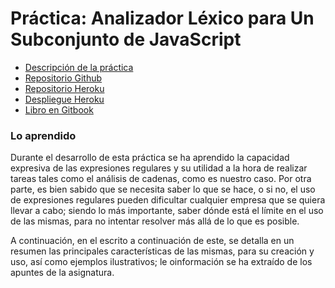 # Práctica: Analizador Léxico para Un Subconjunto de JavaScript

* [Descripción de la práctica](https://casianorodriguezleon.gitbooks.io/ull-esit-1617/content/practicas/practicaanalisislexicotdop.html#recursos)
* [Repositorio Github](https://github.com/ULL-ESIT-PL-1617/analizador-lexico-para-un-subconjunto-de-javascript-nicolas-ibrahim-david)
* [Repositorio Heroku]( https://git.heroku.com/stark-hollows-62974.git)
* [Despliegue Heroku](https://stark-hollows-62974.herokuapp.com/)
* [Libro en Gitbook](https://git.gitbook.com/alu0100898293/regexp-ibrahim-david-nicolas.git)

### Lo aprendido
Durante el desarrollo de esta práctica se ha aprendido la capacidad expresiva de las expresiones regulares y su utilidad a la hora de realizar tareas tales como el análisis de cadenas, como es nuestro caso. Por otra parte, es bien sabido que se necesita saber lo que se hace, o si no, el uso de expresiones regulares pueden dificultar cualquier empresa que se quiera llevar a cabo; siendo lo más importante, saber dónde está el límite en el uso de las mismas, para no intentar resolver más allá de lo que es posible.

A continuación, en el escrito a continuación de este, se detalla en un resumen las principales características de las mismas, para su creación y uso, así como ejemplos ilustrativos; le oinformación se ha extraído de los apuntes de la asignatura.


